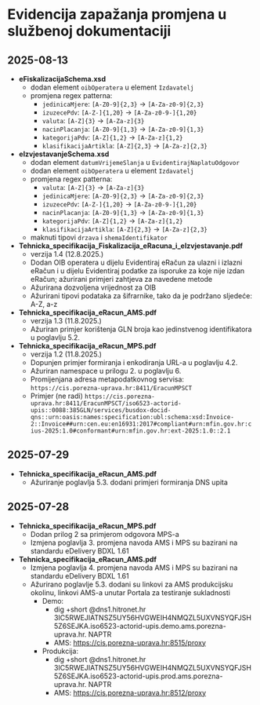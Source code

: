 # Evidencija zapažanja promjena u službenoj dokumentaciji

## 2025-08-13
- __eFiskalizacijaSchema.xsd__
  - dodan element `oibOperatera` u element `Izdavatelj`
  - promjena regex patterna:
      - `jedinicaMjere`: `[A-Z0-9]{2,3}` -> `[A-Za-z0-9]{2,3}`
      - `izuzecePdv`: `[A-Z-]{1,20}` -> `[A-Za-z0-9-]{1,20}`
      - `valuta`: `[A-Z]{3}` -> `[A-Za-z]{3}`
      - `nacinPlacanja`: `[A-Z0-9]{1,3}` -> `[A-Za-z0-9]{1,3}`
      - `kategorijaPdv`: `[A-Z]{1,2}` -> `[A-Za-z]{1,2}`
      - `klasifikacijaArtikla`: `[A-Z]{2,3}` -> `[A-Za-z]{2,3}`
- __eIzvjestavanjeSchema.xsd__
  - dodan element `datumVrijemeSlanja` u `EvidentirajNaplatuOdgovor`
  - dodan element `oibOperatera` u element `Izdavatelj`
  - promjena regex patterna:
    - `valuta`: `[A-Z]{3}` -> `[A-Za-z]{3}`
    - `jedinicaMjere`: `[A-Z0-9]{2,3}` -> `[A-Za-z0-9]{2,3}`
    - `izuzecePdv`: `[A-Z-]{1,20}` -> `[A-Za-z0-9-]{1,20}`
    - `nacinPlacanja`: `[A-Z0-9]{1,3}` -> `[A-Za-z0-9]{1,3}`
    - `kategorijaPdv`: `[A-Z]{1,2}` -> `[A-Za-z]{1,2}`
    - `klasifikacijaArtikla`: `[A-Z]{2,3}` -> `[A-Za-z]{2,3}`
  - maknuti tipovi `drzava` i `shemaIdentifikator`
- __Tehnicka_specifikacija_Fiskalizacija_eRacuna_i_eIzvjestavanje.pdf__
  - verzija 1.4 (12.8.2025.)
  - Dodan OIB operatera u dijelu Evidentiraj eRačun za ulazni i izlazni eRačun i u dijelu Evidentiraj podatke za isporuke za koje nije izdan eRačun; ažurirani primjeri zahtjeva za navedene metode
  - Ažurirana dozvoljena vrijednost za OIB
  - Ažurirani tipovi podataka za šifrarnike, tako da je podržano sljedeće: A-Z, a-z
- __Tehnicka_specifikacija_eRacun_AMS.pdf__
  - verzija 1.3 (11.8.2025.)
  - Ažuriran primjer korištenja GLN broja kao jedinstvenog identifikatora u poglavlju 5.2.
- __Tehnicka_specifikacija_eRacun_MPS.pdf__
  - verzija 1.2 (11.8.2025.)
  - Dopunjen primjer formiranja i enkodiranja URL-a u poglavlju 4.2.
  - Ažuriran namespace u prilogu 2. u poglavlju 6.
  - Promijenjana adresa metapodatkovnog servisa: `https://cis.porezna-uprava.hr:8411/EracunMPSCT`
  - Primjer (ne radi) `https://cis.porezna-uprava.hr:8411/EracunMPSCT/iso6523-actorid-upis::0088:385GLN/services/busdox-docid-qns::urn:oasis:names:specification:ubl:schema:xsd:Invoice-2::Invoice##urn:cen.eu:en16931:2017#compliant#urn:mfin.gov.hr:cius-2025:1.0#conformant#urn:mfin.gov.hr:ext-2025:1.0::2.1`

## 2025-07-29

- __Tehnicka_specifikacija_eRacun_AMS.pdf__
  - Ažuriranje poglavlja 5.3. dodani primjeri formiranja DNS upita

## 2025-07-28

 - __Tehnicka_specifikacija_eRacun_MPS.pdf__
   - Dodan prilog 2 sa primjerom odgovora MPS-a
   - Izmjena poglavlja 3. promjena navoda AMS i MPS su bazirani na standardu eDelivery BDXL 1.61 
 - __Tehnicka_specifikacija_eRacun_AMS.pdf__
   - Izmjena poglavlja 4. promjena navoda AMS i MPS su bazirani na standardu eDelivery BDXL 1.61
   - Ažurirano poglavlje 5.3. dodani su linkovi za AMS produkcijsku okolinu, linkovi AMS-a unutar Portala za testiranje sukladnosti 
     - Demo:
       - dig +short @dns1.hitronet.hr 3IC5RWEJIATNSZ5UY56HVGWEIH4NMQZL5UXVNSYQFJSH5Z6SEJKA.iso6523-actorid-upis.demo.ams.porezna-uprava.hr. NAPTR
       - AMS: https://cis.porezna-uprava.hr:8515/proxy
     - Produkcija:
       - dig +short @dns1.hitronet.hr 3IC5RWEJIATNSZ5UY56HVGWEIH4NMQZL5UXVNSYQFJSH5Z6SEJKA.iso6523-actorid-upis.prod.ams.porezna-uprava.hr. NAPTR
       - AMS: https://cis.porezna-uprava.hr:8512/proxy
